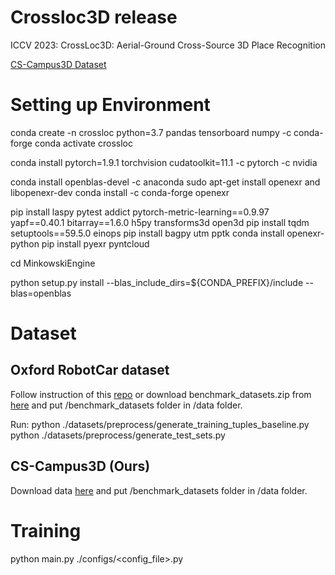 # Crossloc3D release
ICCV 2023: CrossLoc3D: Aerial-Ground Cross-Source 3D Place Recognition 

[CS-Campus3D Dataset](https://drive.google.com/file/d/1rFwfK3LxjMQnzlG_v_73dk63KyphnNjy/view?usp=sharing)


# Setting up Environment

conda create -n crossloc python=3.7 pandas tensorboard numpy -c conda-forge
conda activate crossloc

conda install pytorch=1.9.1 torchvision cudatoolkit=11.1 -c pytorch -c nvidia


conda install openblas-devel -c anaconda
sudo apt-get install openexr and libopenexr-dev
conda install -c conda-forge openexr

pip install laspy pytest addict pytorch-metric-learning==0.9.97 yapf==0.40.1 bitarray==1.6.0 h5py transforms3d open3d
pip install tqdm setuptools==59.5.0 einops
pip install bagpy utm pptk
conda install openexr-python
pip install pyexr pyntcloud


cd MinkowskiEngine


python setup.py install --blas_include_dirs=${CONDA_PREFIX}/include --blas=openblas




# Dataset


## Oxford RobotCar dataset

Follow instruction of this [repo](https://github.com/mikacuy/pointnetvlad) or download benchmark_datasets.zip from [here](https://drive.google.com/drive/folders/1Wn1Lvvk0oAkwOUwR0R6apbrekdXAUg7D) and put /benchmark_datasets folder in /data folder.


Run:
python ./datasets/preprocess/generate_training_tuples_baseline.py
python ./datasets/preprocess/generate_test_sets.py


## CS-Campus3D (Ours)

Download data [here](https://drive.google.com/file/d/1rFwfK3LxjMQnzlG_v_73dk63KyphnNjy/view?usp=sharing) and put /benchmark_datasets folder in /data folder.


# Training

python main.py ./configs/<config_file>.py
